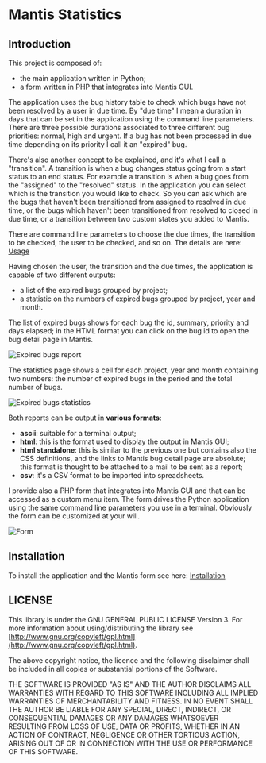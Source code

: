 # Mantis Statistics

## Introduction

This project is composed of:

- the main application written in Python;
- a form written in PHP that integrates into Mantis GUI.

The application uses the bug history table to check which bugs have not been resolved by a user in due time. By "due time" I mean a duration in days that can be set in the application using the command line parameters. There are three possible durations associated to three different bug priorities: normal, high and urgent. If a bug has not been processed in due time depending on its priority I call it an "expired" bug.

There's also another concept to be explained, and it's what I call a "transition". A transition is when a bug changes status going from a start status to an end status. For example a transition is when a bug goes from the "assigned" to the "resolved" status. In the application you can select which is the transition you would like to check. So you can ask which are the bugs that haven't been transitioned from assigned to resolved in due time, or the bugs which haven't been transitioned from resolved to closed in due time, or a transition between two custom states you added to Mantis.

There are command line parameters to choose the due times, the transition to be checked, the user to be checked, and so on. The details are here: [Usage](../../wiki/Usage)

Having chosen the user, the transition and the due times, the application is capable of two different outputs:

- a list of the expired bugs grouped by project;
- a statistic on the numbers of expired bugs grouped by project, year and month.

The list of expired bugs shows for each bug the id, summary, priority and days elapsed; in the HTML format you can click on the bug id to open the bug detail page in Mantis.

![Expired bugs report](https://cloud.githubusercontent.com/assets/6813780/6634816/269def66-c95e-11e4-81aa-eb4f42657ffc.png)

The statistics page shows a cell for each project, year and month containing two numbers: the number of expired bugs in the period and the total number of bugs.

![Expired bugs statistics](https://cloud.githubusercontent.com/assets/6813780/6634817/26a469cc-c95e-11e4-9146-06cb2ec1dac5.png)

Both reports can be output in **various formats**:

- **ascii**: suitable for a terminal output;
- **html**: this is the format used to display the output in Mantis GUI;
- **html standalone**: this is similar to the previous one but contains also the CSS definitions, and the links to Mantis bug detail page are absolute; this format is thought to be attached to a mail to be sent as a report;
- **csv**: it's a CSV format to be imported into spreadsheets.

I provide also a PHP form that integrates into Mantis GUI and that can be accessed as a custom menu item. The form drives the Python application using the same command line parameters you use in a terminal. Obviously the form can be customized at your will.

![Form](https://cloud.githubusercontent.com/assets/6813780/6634818/26a9930c-c95e-11e4-9acc-65a4473c676b.png)


## Installation

To install the application and the Mantis form see here: [Installation](../../wiki/Installation)


## LICENSE

This library is under the GNU GENERAL PUBLIC LICENSE Version 3. For more information about using/distributing the library see [http://www.gnu.org/copyleft/gpl.html](http://www.gnu.org/copyleft/gpl.html).

The above copyright notice, the licence and the following disclaimer shall be included in all copies or substantial portions of the Software.

THE SOFTWARE IS PROVIDED "AS IS" AND THE AUTHOR DISCLAIMS ALL WARRANTIES WITH REGARD TO THIS SOFTWARE INCLUDING ALL IMPLIED WARRANTIES OF MERCHANTABILITY AND FITNESS. IN NO EVENT SHALL THE AUTHOR BE LIABLE FOR ANY SPECIAL, DIRECT, INDIRECT, OR CONSEQUENTIAL DAMAGES OR ANY DAMAGES WHATSOEVER RESULTING FROM LOSS OF USE, DATA OR PROFITS, WHETHER IN AN ACTION OF CONTRACT, NEGLIGENCE OR OTHER TORTIOUS ACTION, ARISING OUT OF OR IN CONNECTION WITH THE USE OR PERFORMANCE OF THIS SOFTWARE.
